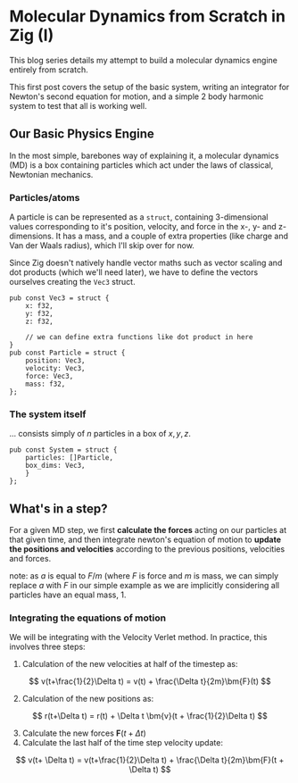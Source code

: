 # Molecular Dynamics from Scratch in Zig (I)

This blog series details my attempt to build a molecular dynamics engine entirely from scratch.

This first post covers the setup of the basic system, writing an integrator for Newton's second equation for motion, and a simple 2 body harmonic system to test that all is working well.

## Our Basic Physics Engine
In the most simple, barebones way of explaining it, a molecular dynamics (MD) is a box containing particles which act under the laws of classical, Newtonian mechanics.

### Particles/atoms
A particle is can be represented as a `struct`, containing 3-dimensional values corresponding to it's position, velocity, and force in the x-, y- and z-dimensions. It has a mass, and a couple of extra properties (like charge and Van der Waals radius), which I'll skip over for now.

Since Zig doesn't natively handle vector maths such as vector scaling and dot products (which we'll need later), we have to define the vectors ourselves creating the `Vec3` struct.

```zig
pub const Vec3 = struct {
    x: f32,
    y: f32,
    z: f32,

    // we can define extra functions like dot product in here
}
pub const Particle = struct {
    position: Vec3,
    velocity: Vec3,
    force: Vec3,
    mass: f32,
};
```


### The system itself
... consists simply of $n$ particles in a box of $x, y, z$.
```zig
pub const System = struct {
    particles: []Particle,
    box_dims: Vec3,
    }
};
```


## What's in a step?

For a given MD step, we first **calculate the forces** acting on our particles at that given time, and then integrate newton's equation of motion to **update the positions and velocities** according to the previous positions, velocities and forces.

note: as $a$ is equal to $F/m$ (where $F$ is force and $m$ is mass, we can simply replace $a$ with $F$ in our simple example as we are implicitly considering all particles have an equal mass, 1.


### Integrating the equations of motion
We will be integrating with the Velocity Verlet method. In practice, this involves three steps:

1. Calculation of the new velocities at half of the timestep as:

$$
v(t+\frac{1}{2}\Delta t) = v(t) + \frac{\Delta t}{2m}\bm{F}(t)
$$


2. Calculation of the new positions as:

$$
r(t+\Delta t) = r(t) + \Delta t \bm{v}(t + \frac{1}{2}\Delta t)
$$

3. Calculate the new forces $\bm{F}(t + \Delta t)$
4. Calculate the last half of the time step velocity update:

$$
v(t+ \Delta t) = v(t+\frac{1}{2}\Delta t) + \frac{\Delta t}{2m}\bm{F}(t + \Delta t)
$$